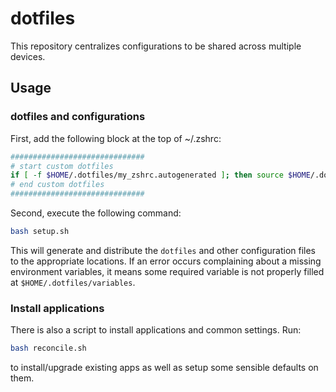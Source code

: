 # dotfiles

This repository centralizes configurations to be shared across multiple devices.

## Usage

### dotfiles and configurations

First, add the following block at the top of ~/.zshrc:
```bash
##############################
# start custom dotfiles
if [ -f $HOME/.dotfiles/my_zshrc.autogenerated ]; then source $HOME/.dotfiles/my_zshrc.autogenerated; fi
# end custom dotfiles
##############################
```

Second, execute the following command:
```bash 
bash setup.sh
```
This will generate and distribute the `dotfiles` and other configuration files to the appropriate locations. If an error occurs complaining about a missing environment variables, it means some required variable is not properly filled at ```$HOME/.dotfiles/variables```.

### Install applications
There is also a script to install applications and common settings. Run:
```bash 
bash reconcile.sh
```

to install/upgrade existing apps as well as setup some sensible defaults on them.
